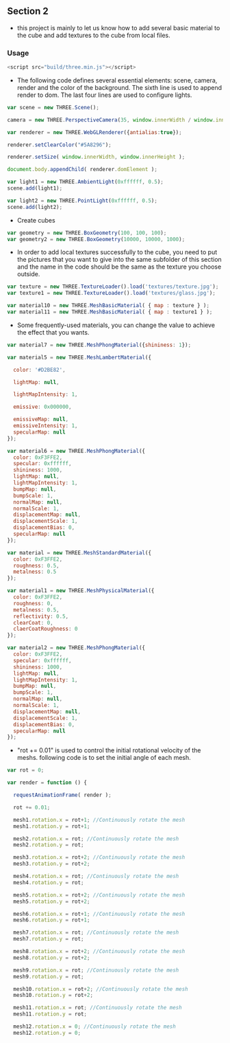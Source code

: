 ## Section 2 ##
* this project is mainly to let us know how to add several basic material to
the cube and add textures to the cube from local files.

### Usage ###
```javascript
<script src="build/three.min.js"></script>

```

* The following code defines several essential elements: scene, camera, render
and the color of the background. The sixth line is used to append render to dom.
The last four lines are used to configure lights.

```javascript
var scene = new THREE.Scene();

camera = new THREE.PerspectiveCamera(35, window.innerWidth / window.innerHeight, 300, 10000 );

var renderer = new THREE.WebGLRenderer({antialias:true});

renderer.setClearColor("#5A8296");

renderer.setSize( window.innerWidth, window.innerHeight );

document.body.appendChild( renderer.domElement );

var light1 = new THREE.AmbientLight(0xffffff, 0.5);
scene.add(light1);

var light2 = new THREE.PointLight(0xffffff, 0.5);
scene.add(light2);
```

* Create cubes

```javascript
var geometry = new THREE.BoxGeometry(100, 100, 100);
var geometry2 = new THREE.BoxGeometry(10000, 10000, 1000);
```

* In order to add local textures successfully to the cube, you need to put the pictures that you want to give into the same subfolder of this section and the name
in the code should be the same as the texture you choose outside.

```javascript
var texture = new THREE.TextureLoader().load('textures/texture.jpg');
var texture1 = new THREE.TextureLoader().load('textures/glass.jpg');

var material10 = new THREE.MeshBasicMaterial( { map : texture } );
var material11 = new THREE.MeshBasicMaterial( { map : texture1 } );
```

* Some frequently-used materials, you can change the value to achieve the effect
that you wants.

```javascript
var material7 = new THREE.MeshPhongMaterial({shininess: 1});

var material5 = new THREE.MeshLambertMaterial({

  color: '#D2BE82',

  lightMap: null,

  lightMapIntensity: 1,

  emissive: 0x000000,

  emissiveMap: null,
  emissiveIntensity: 1,
  specularMap: null
});

var material6 = new THREE.MeshPhongMaterial({
  color: 0xF3FFE2,
  specular: 0xffffff,
  shininess: 1000,
  lightMap: null,
  lightMapIntensity: 1,
  bumpMap: null,
  bumpScale: 1,
  normalMap: null,
  normalScale: 1,
  displacementMap: null,
  displacementScale: 1,
  displacementBias: 0,
  specularMap: null
});

var material = new THREE.MeshStandardMaterial({
  color: 0xF3FFE2,
  roughness: 0.5,
  metalness: 0.5
});

var material1 = new THREE.MeshPhysicalMaterial({
  color: 0xF3FFE2,
  roughness: 0,
  metalness: 0.5,
  reflectivity: 0.5,
  clearCoat: 0,
  claerCoatRoughness: 0
});

var material2 = new THREE.MeshPhongMaterial({
  color: 0xF3FFE2,
  specular: 0xffffff,
  shininess: 1000,
  lightMap: null,
  lightMapIntensity: 1,
  bumpMap: null,
  bumpScale: 1,
  normalMap: null,
  normalScale: 1,
  displacementMap: null,
  displacementScale: 1,
  displacementBias: 0,
  specularMap: null
});
```

* "rot += 0.01" is used to control the initial rotational velocity of the meshs.
following code is to set the initial angle of each mesh.

```javascript
var rot = 0;

var render = function () {

  requestAnimationFrame( render );

  rot += 0.01;

  mesh1.rotation.x = rot+1; //Continuously rotate the mesh
  mesh1.rotation.y = rot+1;

  mesh2.rotation.x = rot; //Continuously rotate the mesh
  mesh2.rotation.y = rot;

  mesh3.rotation.x = rot+2; //Continuously rotate the mesh
  mesh3.rotation.y = rot+2;

  mesh4.rotation.x = rot; //Continuously rotate the mesh
  mesh4.rotation.y = rot;

  mesh5.rotation.x = rot+2; //Continuously rotate the mesh
  mesh5.rotation.y = rot+2;

  mesh6.rotation.x = rot+1; //Continuously rotate the mesh
  mesh6.rotation.y = rot+1;

  mesh7.rotation.x = rot; //Continuously rotate the mesh
  mesh7.rotation.y = rot;

  mesh8.rotation.x = rot+2; //Continuously rotate the mesh
  mesh8.rotation.y = rot+2;

  mesh9.rotation.x = rot; //Continuously rotate the mesh
  mesh9.rotation.y = rot;

  mesh10.rotation.x = rot+2; //Continuously rotate the mesh
  mesh10.rotation.y = rot+2;

  mesh11.rotation.x = rot; //Continuously rotate the mesh
  mesh11.rotation.y = rot;

  mesh12.rotation.x = 0; //Continuously rotate the mesh
  mesh12.rotation.y = 0;
```
